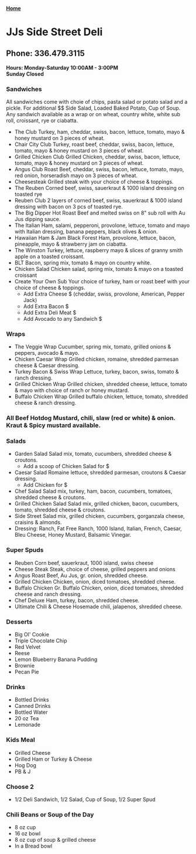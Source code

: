 #### [Home](https://chuckbyrum2.github.io/)

# JJs Side Street Deli
## Phone: 336.479.3115
**Hours: Monday-Saturday 10:00AM - 3:00PM** <br>
       **Sunday Closed**
       
### Sandwiches
All sandwiches come with choie of chips, pasta salad or potato salad and a pickle.
For additional $$ Side Salad, Loaded Baked Potato, Cup of Soup.
Any sandwich available as a wrap or on wheat, country white, white sub roll, croissant, rye or ciabatta.

- The Club Turkey, ham, cheddar, swiss, bacon, lettuce, tomato, mayo & honey mustard on 3 pieces of wheat.
- Chair City Club Turkey, roast beef, cheddar, swiss, bacon, lettuce, tomato, mayo & honey mustard on 3 pieces of wheat.
- Grilled Chicken Club Grilled Chicken, cheddar, swiss, bacon, lettuce, tomato, mayo & honey mustard on 3 pieces of wheat.
- Angus Club Roast Beef, cheddar, swiss, bacon, lettuce, tomato, mayo, red onion, horseradish mayo on 3 pieces of wheat.
- Cheesesteak Grilled steak with your choice of cheese & toppings.
- The Reuben Corned beef, swiss, sauerkraut & 1000 island dressing on toasted rye
- Reuben Club 2 layers of corned beef, swiss, sauerkraut & 1000 island dressing with bacon on 3 pcs of toasted rye.
- The Big Dipper Hot Roast Beef and melted swiss on 8" sub roll with Au Jus dipping sauce.
- The Italian Ham, salami, pepperoni, provolone, lettuce, tomato and mayo with Italian dressing, banana peppers, black olives & onion.
- Hawaiian Ham & Jam Black Forest Ham, provolone, lettuce, bacon, pineapple, mayo & strawberry jam on ciabatta.
- The Winston Turkey, lettuce, raspberry mayo & slices of granny smith apple on a toasted croissant.
- BLT Bacon, spring mix, tomato & mayo on country white.
- Chicken Salad Chicken salad, spring mix, tomato & mayo on a toasted croissant
- Create Your Own Sub Your choice of turkey, ham or roast beef with your choice of cheese & toppings.
  - Add Extra Cheese $ (cheddar, swiss, provolone, American, Pepper Jack)
  - Add Extra Bacon $
  - Add Extra Deli Meat $
  - Add Avocado to any Sandwich $

### Wraps
- The Veggie Wrap Cucumber, spring mix, tomato, grilled onions & peppers, avocado & mayo.
- Chicken Caesar Wrap Grilled chicken, romaine, shredded parmesan cheese & Caesar dressing.
- Turkey Bacon & Swiss Wrap Lettuce, turkey, bacon, swiss, tomato & ranch dressing.
- Grilled Chicken Wrap Grilled chicken, shredded cheese, lettuce, tomato & mayo with choice of ranch or honey mustard.
- Buffalo Chicken Wrap Grilled buffalo chicken, lettuce, tomato, shredded cheese & ranch dressing.

### All Beef Hotdog Mustard, chili, slaw (red or white) & onion. Kraut & Spicy mustard available.

### Salads
- Garden Salad Salad mix, tomato, cucumbers, shredded cheese & croutons.
  - Add a scoop of Chicken Salad for $
- Caesar Salad Romaine lettuce, shredded parmesan, croutons & Caesar dressing.
  - Add Chicken for $
- Chef Salad Salad mix, turkey, ham, bacon, cucumbers, tomatoes, shredded cheese & croutons.
- Grilled Chicken Salad Salad mix, grilled chicken, bacon, cucumbers, tomato, shredded cheese & croutons.
- Side Street Salad mix, grilled chicken, cucumbers, gorganzala cheese, craisins & almonds.
- Dressing: Ranch, Fat Free Ranch, 1000 Island, Italian, French, Caesar, Bleu Cheese, Honey Mustard, Balsamic Vinegar.

### Super Spuds
- Reuben Corn beef, sauerkraut, 1000 island, swiss cheese
- Cheese Steak Steak, choice of cheese, grilled peppers and onions
- Angus Roast Beef, Au Jus, gr. onion, shredded cheese.
- Grilled Chicken Chicken, onion, diced tomatoes, shredded cheese.
- Buffalo Chicken Gr. Buffalo Chicken, onion, diced tomatoes, shredded cheese and ranch dressing.
- Chef Deluxe Ham, turkey, bacon, shredded cheese.
- Ultimate Chili & Cheese Hosemade chili, jalapenos, shredded cheese.

### Desserts
- Big Ol' Cookie
- Triple Chocolate Chip
- Red Velvet
- Reese
- Lemon Blueberry Banana Pudding
- Brownie
- Pecan Pie

### Drinks
- Bottled Drinks
- Canned Drinks
- Bottled Water
- 20 oz Tea 
- Lemonade

### Kids Meal
- Grilled Cheese
- Grilled Ham or Turkey & Cheese
- Hog Dog
- PB & J

### Choose 2
- 1/2 Deli Sandwich, 1/2 Salad, Cup of Soup, 1/2 Super Spud

### Chili Beans or Soup of the Day
- 8 oz cup
- 16 oz bowl
- 8 oz cup of soup & grilled cheese
- In a Bread bowl

